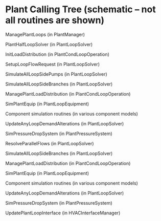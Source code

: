 # Plant Calling Tree (schematic – not all routines are shown)

ManagePlantLoops (in PlantManager)

PlantHalfLoopSolver (in PlantLoopSolver)

InitLoadDistribution (in PlantCondLoopOperation)

SetupLoopFlowRequest (in PlantLoopSolver)

SimulateAllLoopSidePumps (in PlantLoopSolver)

SimulateAllLoopSideBranches (in PlantLoopSolver)

ManagePlantLoadDistribution (in PlantCondLoopOperation)

SimPlantEquip (in PlantLoopEquipment)

Component simulation routines (in various component models)

UpdateAnyLoopDemandAlterations (in PlantLoopSolver)

SimPressureDropSystem (in PlantPressureSystem)

ResolveParallelFlows (in PlantLoopSolver)

SimulateAllLoopSideBranches (in PlantLoopSolver)

ManagePlantLoadDistribution (in PlantCondLoopOperation)

SimPlantEquip (in PlantLoopEquipment)

Component simulation routines (in various component models)

UpdateAnyLoopDemandAlterations (in PlantLoopSolver)

SimPressureDropSystem (in PlantPressureSystem)

UpdatePlantLoopInterface (in HVACInterfaceManager)